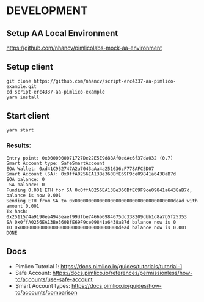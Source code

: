 # DEVELOPMENT

## Setup AA Local Environment

https://github.com/nhancv/pimlicolabs-mock-aa-environment

## Setup client

```
git clone https://github.com/nhancv/script-erc4337-aa-pimlico-example.git
cd script-erc4337-aa-pimlico-example
yarn install
```

## Start client

```
yarn start
```

### Results:

```
Entry point: 0x0000000071727De22E5E9d8BAf0edAc6f37da032 (0.7)
Smart Account type: SafeSmartAccount
EOA Wallet: 0xd41C952747A2a7043aAa4a251636cF778AFC5D07
Smart Account (SA): 0x0ffA0256EA13Be360BfE69F9ce09841a6438aB7d
EOA balance: 0
 SA balance: 0
Funding 0.001 ETH for SA 0x0ffA0256EA13Be360BfE69F9ce09841a6438aB7d, balance is now 0.001
Sending ETH from SA to 0x000000000000000000000000000000000000dead with amount 0.001
Tx hash: 0x2511574a9190ea4945eaef99dfbe7466b6984675dc338209dbb1d8a7b5f25353
SA 0x0ffA0256EA13Be360BfE69F9ce09841a6438aB7d balance now is 0
TO 0x000000000000000000000000000000000000dead balance now is 0.001
DONE
```

## Docs

- Pimlico Tutorial 1: https://docs.pimlico.io/guides/tutorials/tutorial-1
- Safe Account: https://docs.pimlico.io/references/permissionless/how-to/accounts/use-safe-account
- Smart Account types: https://docs.pimlico.io/guides/how-to/accounts/comparison

